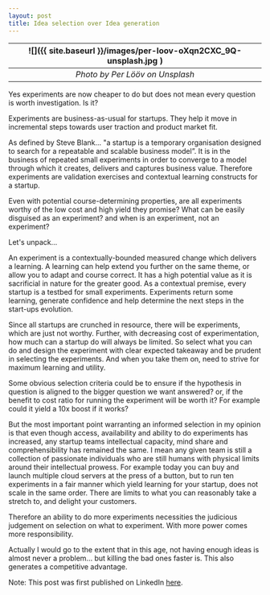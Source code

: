 ```yaml
---
layout: post
title: Idea selection over Idea generation
---
```


| ![]({{ site.baseurl }}/images/per-loov-oXqn2CXC_9Q-unsplash.jpg ) |
| :---------------------------------------------------------------: |
|                  _Photo by Per Lööv on Unsplash_                  |

Yes experiments are now cheaper to do but does not mean every question is worth investigation. Is it?

Experiments are business-as-usual for startups. They help it move in incremental steps towards user traction and product market fit.

As defined by Steve Blank... "a startup is a temporary organisation designed to search for a repeatable and scalable business model”. It is in the business of repeated small experiments in order to converge to a model through which it creates, delivers and captures business value. Therefore experiments are validation exercises and contextual learning constructs for a startup.

Even with potential course-determining properties, are all experiments worthy of the low cost and high yield they promise? What can be easily disguised as an experiment? and when is an experiment, not an experiment?

Let's unpack...

An experiment is a contextually-bounded measured change which delivers a learning. A learning can help extend you further on the same theme, or allow you to adapt and course correct. It has a high potential value as it is sacrificial in nature for the greater good. As a contextual premise, every startup is a testbed for small experiments. Experiments return some learning, generate confidence and help determine the next steps in the start-ups evolution.

Since all startups are crunched in resource, there will be experiments, which are just not worthy. Further, with decreasing cost of experimentation, how much can a startup do will always be limited. So select what you can do and design the experiment with clear expected takeaway and be prudent in selecting the experiments. And when you take them on, need to strive for maximum learning and utility.

Some obvious selection criteria could be to ensure if the hypothesis in question is aligned to the bigger question we want answered? or, if the benefit to cost ratio for running the experiment will be worth it? For example could it yield a 10x boost if it works?

But the most important point warranting an informed selection in my opinion is that even though access, availability and ability to do experiments has increased, any startup teams intellectual capacity, mind share and comprehensibility has remained the same. I mean any given team is still a collection of passionate individuals who are still humans with physical limits around their intellectual prowess. For example today you can buy and launch multiple cloud servers at the press of a button, but to run ten experiments in a fair manner which yield learning for your startup, does not scale in the same order. There are limits to what you can reasonably take a stretch to, and delight your customers.

Therefore an ability to do more experiments necessities the judicious judgement on selection on what to experiment. With more power comes more responsibility.

Actually I would go to the extent that in this age, not having enough ideas is almost never a problem… but killing the bad ones faster is. This also generates a competitive advantage.

Note: This post was first published on LinkedIn [here](https://www.linkedin.com/pulse/idea-selection-over-generation-mohit-mehta-phd/).
